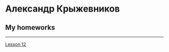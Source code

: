 # Александр Крыжевников
## My homeworks
______________________________
[Lesson 12](https://Alexandr9233.github.io/less_8/less/ "My homework")
